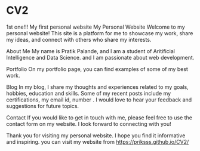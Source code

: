 # CV2
1st one!!!
My first personal website My Personal Website Welcome to my personal website! This site is a platform for me to showcase my work, share my ideas, and connect with others who share my interests.

About Me My name is Pratik Palande, and I am a student of Aritificial Intelligence and Data Science. and I am passionate about web development.

Portfolio On my portfolio page, you can find examples of some of my best work.

Blog In my blog, I share my thoughts and experiences related to my goals, hobbies, education and skills. Some of my recent posts include my certifications, my email id, number . I would love to hear your feedback and suggestions for future topics.

Contact If you would like to get in touch with me, please feel free to use the contact form on my website. I look forward to connecting with you!

Thank you for visiting my personal website. I hope you find it informative and inspiring. you can visit my website from https://priksss.github.io/CV2/
